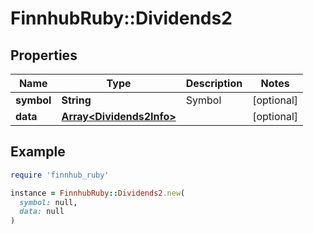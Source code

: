 # FinnhubRuby::Dividends2

## Properties

| Name | Type | Description | Notes |
| ---- | ---- | ----------- | ----- |
| **symbol** | **String** | Symbol | [optional] |
| **data** | [**Array&lt;Dividends2Info&gt;**](Dividends2Info.md) |  | [optional] |

## Example

```ruby
require 'finnhub_ruby'

instance = FinnhubRuby::Dividends2.new(
  symbol: null,
  data: null
)
```

